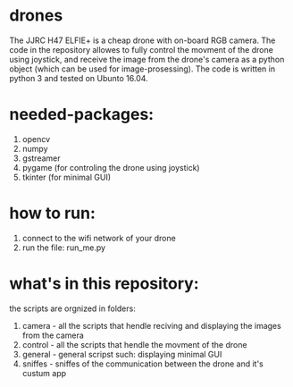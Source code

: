 # drones
The JJRC H47 ELFIE+ is a cheap drone with on-board RGB camera. The code in the repository allowes to fully control the movment of the drone using joystick, and receive the image from the drone's camera as a python object (which can be used for image-prosessing). The code is written in python 3 and tested on Ubunto 16.04.
# needed-packages:
1) opencv
2) numpy
3) gstreamer
4) pygame (for controling the drone using joystick)
5) tkinter (for minimal GUI)
# how to run:
1) connect to the wifi network of your drone
2) run the file: run_me.py
# what's in this repository:
the scripts are orgnized in folders:
1) camera - all the scripts that hendle reciving and displaying the images from the camera
2) control - all the scripts that hendle the movment of the drone
3) general - general scripst such: displaying minimal GUI
4) sniffes - sniffes of the communication between the drone and it's custum app 

